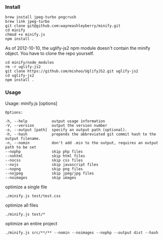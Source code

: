 ### Install

```
brew install jpeg-turbo pngcrush
brew link jpeg-turbo
git clone git@github.com:wayneashleyberry/minify.git
cd minify
chmod +x minify.js
npm install .
```

As of 2012-10-10, the uglify-js2 npm module doesn't contain the minify object.
You have to clone the repo yourself.

```
cd minify/node_modules
rm -r uglify-js2
git clone https://github.com/mishoo/UglifyJS2.git uglify-js2
cd uglify-js2
npm install .
```

### Usage

Usage: minify.js [options]

	Options:

	-h, --help           output usage information
	-V, --version        output the version number
	-o, --output [path]  specify an output path (optional).
	-h, --hash           prepends the abbreviated git commit hash to the output filename.
	-n, --nomin          don't add .min to the output, requires an output path to be set
	--nophp              skip php files
	--nohtml             skip html files
	--nocss              skip css files
	--nojs               skip javascript files
	--nopng              skip png files
	--nojpeg             skip jpeg/jpg files
	--noimages           skip images

optimize a single file

	./minify.js test/test.css

optimize all files

	./minify.js test/*

optimize an entire project

	./minify.js src/**/** --nomin --noimages --nophp --output dist --hash
